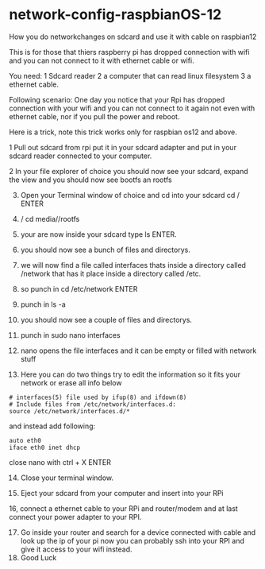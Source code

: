 

# network-config-raspbianOS-12
How you do networkchanges on sdcard and use it with cable on raspbian12

This is for those that thiers raspberry pi has dropped connection with wifi and you can not connect to it with ethernet cable or wifi. 

You need:
1 Sdcard reader 
2 a computer that can read linux filesystem
3 a ethernet cable. 

Following scenario:
One day you notice that your Rpi has
dropped connection with your wifi and you 
can not connect to it again not even with ethernet cable, nor if you pull the power and reboot. 

Here is a trick, note this trick works only for raspbian os12 and above. 

1 Pull out sdcard from rpi put it in your sdcard adapter and put in your sdcard reader connected to your computer. 

2 In your file explorer of choice you should now see your sdcard, expand the view and you should now see bootfs an rootfs 

3. Open your Terminal window of choice and cd into your sdcard cd / ENTER

4. / cd media/<your-user>/rootfs

5. your are now inside your sdcard type ls ENTER.

6. you should now see a bunch of files and directorys.

7. we will now find a file called interfaces thats inside a directory called /network that has it place inside a directory called /etc.

8. so punch in cd /etc/network ENTER

9. punch in ls -a

10. you should now see a couple of files and directorys.

11. punch in sudo nano interfaces

12. nano opens the file interfaces and it can be empty or filled with network stuff

13. Here you can do two things try to edit
the information so it fits your network or erase all info below

```
# interfaces(5) file used by ifup(8) and ifdown(8)
# Include files from /etc/network/interfaces.d:
source /etc/network/interfaces.d/*
```

 and instead add following:
```
auto eth0
iface eth0 inet dhcp

```
close nano with ctrl + X ENTER

14. Close your terminal window.

15. Eject your sdcard from your computer and insert into your RPi

16, connect a ethernet cable to your RPi and router/modem and at last connect your power adapter to your RPI.

17. Go inside your router and search for a device connected with cable and look up the ip of your pi now you can probably ssh into your RPI and give it access to your wifi instead.
18. Good Luck 


